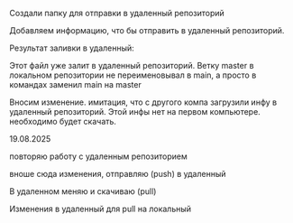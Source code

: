 Создали папку для отправки в удаленный репозиторий

Добавляем информацию, что бы отправить в удаленный репозиторий.

Результат заливки в удаленный:

Этот файл уже залит в удаленный репозиторий.
Ветку master в локальном репозитории не переименовывал в main, а просто в командах заменил main на master

Вносим изменение. имитация, что с другого компа загрузили инфу в удаленный репозиторий.
Этой инфы нет на первом компьютере.
необходимо будет скачать.


19.08.2025

повторяю работу с удаленным репозиторием

вноше сюда изменения, отправляю (push) в удаленный

В удаленном меняю и скачиваю (pull)

Изменения в удаленный для pull на локальный
